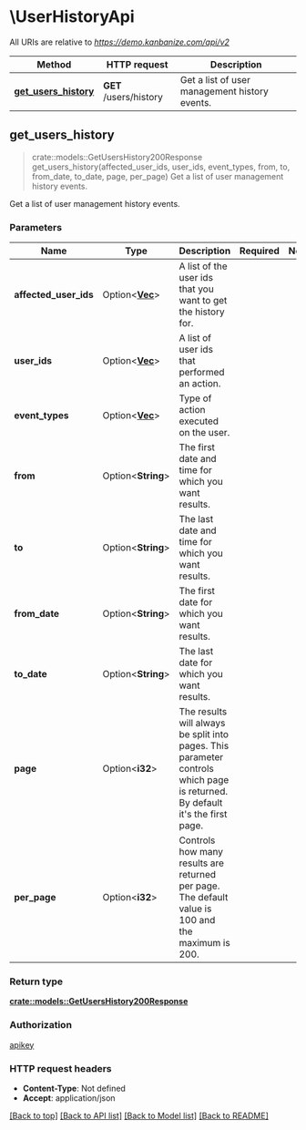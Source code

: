 # \UserHistoryApi

All URIs are relative to *https://demo.kanbanize.com/api/v2*

Method | HTTP request | Description
------------- | ------------- | -------------
[**get_users_history**](UserHistoryApi.md#get_users_history) | **GET** /users/history | Get a list of user management history events.



## get_users_history

> crate::models::GetUsersHistory200Response get_users_history(affected_user_ids, user_ids, event_types, from, to, from_date, to_date, page, per_page)
Get a list of user management history events.

Get a list of user management history events.

### Parameters


Name | Type | Description  | Required | Notes
------------- | ------------- | ------------- | ------------- | -------------
**affected_user_ids** | Option<[**Vec<i32>**](i32.md)> | A list of the user ids that you want to get the history for. |  |
**user_ids** | Option<[**Vec<i32>**](i32.md)> | A list of user ids that performed an action. |  |
**event_types** | Option<[**Vec<String>**](String.md)> | Type of action executed on the user. |  |
**from** | Option<**String**> | The first date and time for which you want results. |  |
**to** | Option<**String**> | The last date and time for which you want results. |  |
**from_date** | Option<**String**> | The first date for which you want results. |  |
**to_date** | Option<**String**> | The last date for which you want results. |  |
**page** | Option<**i32**> | The results will always be split into pages. This parameter controls which page is returned. By default it's the first page. |  |
**per_page** | Option<**i32**> | Controls how many results are returned per page. The default value is 100 and the maximum is 200. |  |

### Return type

[**crate::models::GetUsersHistory200Response**](getUsersHistory_200_response.md)

### Authorization

[apikey](../README.md#apikey)

### HTTP request headers

- **Content-Type**: Not defined
- **Accept**: application/json

[[Back to top]](#) [[Back to API list]](../README.md#documentation-for-api-endpoints) [[Back to Model list]](../README.md#documentation-for-models) [[Back to README]](../README.md)

